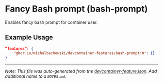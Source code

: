 
# Fancy Bash prompt (bash-prompt)

Enables fancy bash prompt for container user.

## Example Usage

```json
"features": {
    "ghcr.io/michalbachowski/devcontainer-features/bash-prompt:0": {}
}
```





---

_Note: This file was auto-generated from the [devcontainer-feature.json](https://github.com/michalbachowski/devcontainer-features/blob/main/./zsh-prompt-currenttime/devcontainer-feature.json).  Add additional notes to a `NOTES.md`._
